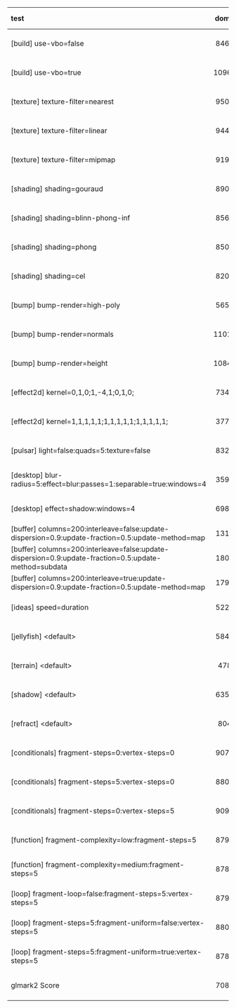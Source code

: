| test | dom0 | dom0-tcp | dom0-stdio | dom0-unixshm |
| :--- | :-: | :-: | :-: | :-: |
| [build] use-vbo=false | 8463 | 2762 (/3.06408 -67%) | 2012 (/4.20626 -76%) | 4287 (/1.97411 -49%) | 
| [build] use-vbo=true | 10964 | 4840 (/2.26529 -55%) | 5560 (/1.97194 -49%) | 7710 (/1.42205 -29%) | 
| [texture] texture-filter=nearest | 9509 | 4152 (/2.29022 -56%) | 4814 (/1.97528 -49%) | 7179 (/1.32456 -24%) | 
| [texture] texture-filter=linear | 9441 | 4141 (/2.27988 -56%) | 4819 (/1.95912 -48%) | 7183 (/1.31435 -23%) | 
| [texture] texture-filter=mipmap | 9190 | 4129 (/2.22572 -55%) | 4782 (/1.92179 -47%) | 7113 (/1.292 -22%) | 
| [shading] shading=gouraud | 8909 | 4669 (/1.90812 -47%) | 5319 (/1.67494 -40%) | 7196 (/1.23805 -19%) | 
| [shading] shading=blinn-phong-inf | 8564 | 4623 (/1.85248 -46%) | 5239 (/1.63466 -38%) | 7228 (/1.18484 -15%) | 
| [shading] shading=phong | 8507 | 4497 (/1.89171 -47%) | 5197 (/1.63691 -38%) | 7208 (/1.18022 -15%) | 
| [shading] shading=cel | 8209 | 4493 (/1.82706 -45%) | 5161 (/1.59058 -37%) | 7087 (/1.15832 -13%) | 
| [bump] bump-render=high-poly | 5650 | 4281 (/1.31979 -24%) | 4831 (/1.16953 -14%) | 5476 (/1.03178 -3%) | 
| [bump] bump-render=normals | 11010 | 4595 (/2.39608 -58%) | 5264 (/2.09157 -52%) | 7593 (/1.45002 -31%) | 
| [bump] bump-render=height | 10848 | 3907 (/2.77655 -63%) | 4611 (/2.35264 -57%) | 7377 (/1.47052 -31%) | 
| [effect2d] kernel=0,1,0;1,-4,1;0,1,0; | 7348 | 5160 (/1.42403 -29%) | 5838 (/1.25865 -20%) | 6875 (/1.0688 -6%) | 
| [effect2d] kernel=1,1,1,1,1;1,1,1,1,1;1,1,1,1,1; | 3771 | 3418 (/1.10328 -9%) | 3597 (/1.04837 -4%) | 3741 (/1.00802 +0%) | 
| [pulsar] light=false:quads=5:texture=false | 8329 | 2439 (/3.41492 -70%) | 2953 (/2.82052 -64%) | 5757 (/1.44676 -30%) | 
| [desktop] blur-radius=5:effect=blur:passes=1:separable=true:windows=4 | 3593 | 621 (/5.78583 -82%) | 755 (/4.75894 -78%) | 2439 (/1.47314 -32%) | 
| [desktop] effect=shadow:windows=4 | 6988 | 356 (/19.6292 -94%) | 433 (/16.1386 -93%) | 1604 (/4.35661 -77%) | 
| [buffer] columns=200:interleave=false:update-dispersion=0.9:update-fraction=0.5:update-method=map | 1317 | - | - | - | 
| [buffer] columns=200:interleave=false:update-dispersion=0.9:update-fraction=0.5:update-method=subdata | 1801 | 770 (/2.33896 -57%) | 745 (/2.41745 -58%) | 1348 (/1.33605 -25%) | 
| [buffer] columns=200:interleave=true:update-dispersion=0.9:update-fraction=0.5:update-method=map | 1794 | - | - | - | 
| [ideas] speed=duration | 5224 | 318 (/16.4277 -93%) | 389 (/13.4293 -92%) | 1418 (/3.68406 -72%) | 
| [jellyfish] &lt;default&gt; | 5847 | 2474 (/2.36338 -57%) | 2943 (/1.98675 -49%) | 5204 (/1.12356 -10%) | 
| [terrain] &lt;default&gt; | 478 | 473 (/1.01057 -1%) | 474 (/1.00844 +0%) | 480 (/0.995833 +0%) | 
| [shadow] &lt;default&gt; | 6353 | 2603 (/2.44065 -59%) | 3060 (/2.07614 -51%) | 5585 (/1.13751 -12%) | 
| [refract] &lt;default&gt; | 804 | 793 (/1.01387 -1%) | 815 (/0.986503 +1%) | 812 (/0.990148 +0%) | 
| [conditionals] fragment-steps=0:vertex-steps=0 | 9076 | 5253 (/1.72777 -42%) | 6028 (/1.50564 -33%) | 7560 (/1.20053 -16%) | 
| [conditionals] fragment-steps=5:vertex-steps=0 | 8807 | 5198 (/1.69431 -40%) | 5960 (/1.47768 -32%) | 7429 (/1.18549 -15%) | 
| [conditionals] fragment-steps=0:vertex-steps=5 | 9092 | 5245 (/1.73346 -42%) | 5922 (/1.53529 -34%) | 7479 (/1.21567 -17%) | 
| [function] fragment-complexity=low:fragment-steps=5 | 8795 | 5179 (/1.6982 -41%) | 5844 (/1.50496 -33%) | 7415 (/1.18611 -15%) | 
| [function] fragment-complexity=medium:fragment-steps=5 | 8781 | 5186 (/1.69321 -40%) | 5919 (/1.48353 -32%) | 7355 (/1.19388 -16%) | 
| [loop] fragment-loop=false:fragment-steps=5:vertex-steps=5 | 8793 | 5240 (/1.67805 -40%) | 5928 (/1.4833 -32%) | 7440 (/1.18185 -15%) | 
| [loop] fragment-steps=5:fragment-uniform=false:vertex-steps=5 | 8808 | 5187 (/1.69809 -41%) | 5934 (/1.48433 -32%) | 7424 (/1.18642 -15%) | 
| [loop] fragment-steps=5:fragment-uniform=true:vertex-steps=5 | 8785 | 5203 (/1.68845 -40%) | 5928 (/1.48195 -32%) | 7427 (/1.18285 -15%) | 
| glmark2 Score | 7086 | 3619 (/1.958 -48%) | 4099 (/1.72871 -42%) | 5723 (/1.23816 -19%) | 
